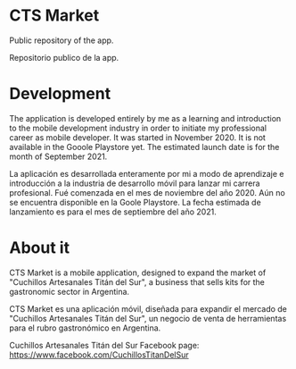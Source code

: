 # CTS Market

Public repository of the app.

Repositorio publico de la app.

# Development

The application is developed entirely by me as a learning and introduction to the mobile development industry in order to initiate my professional career as mobile developer. It was started in November 2020. It is not available in the Gooole Playstore yet. The estimated launch date is for the month of September 2021.

La aplicación es desarrollada enteramente por mi a modo de aprendizaje e introducción a la industria de desarrollo móvil para lanzar mi carrera profesional. Fué comenzada en el mes de noviembre del año 2020. Aún no se encuentra disponible en la Goole Playstore. La fecha estimada de lanzamiento es para el mes de septiembre del año 2021.


# About it


CTS Market is a mobile application, designed to expand the market of "Cuchillos Artesanales Titán del Sur", a business that sells kits for the gastronomic sector in Argentina.

CTS Market es una aplicación móvil, diseñada para expandir el mercado de "Cuchillos Artesanales Titán del Sur", un negocio de venta de herramientas para el rubro gastronómico en Argentina.

Cuchillos Artesanales Titán del Sur Facebook page: https://www.facebook.com/CuchillosTitanDelSur
